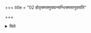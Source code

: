 +++
title = "02 होतृचमसमुख्यान्सन्धिचमसानुन्नयति"

+++

<details><summary>थिते</summary>

2. The Unnetr̥ fills the Sandhigoblets the first among which is that of the Hotr̥.   

[^1]: The goblets out of which the scoops connected with the Sandhi stotra and Āśvinaśastra are offered.  
</details>
